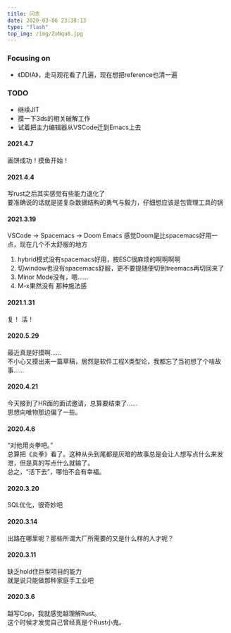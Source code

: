 ```yaml
---
title: 闪念
date: 2020-03-06 23:38:13
type: "flash"
top_img: /img/ZoNqu8.jpg
---
```

### Focusing on 
- 《DDIA》，走马观花看了几遍，现在想把reference也清一遍

### TODO

- 继续JIT
- 摸一下3ds的相关破解工作
- 试着把主力编辑器从VSCode迁到Emacs上去

#### 2021.4.7
画饼成功！摸鱼开始！

#### 2021.4.4
写rust之后其实感觉有些能力退化了  
要准确说的话就是搓复杂数据结构的勇气与毅力，仔细想应该是包管理工具的锅

#### 2021.3.19
VSCode -> Spacemacs -> Doom Emacs
感觉Doom是比spacemacs好用一点，现在几个不太舒服的地方
1. hybrid模式没有spacemacs好用，按ESC很麻烦的啊啊啊啊
2. 切window也没有spacemacs舒服，更不要提随便切到treemacs再切回来了
3. Minor Mode没有，嗯……
4. M-x果然没有<SPC> <SPC>那种施法感

#### 2021.1.31
复！ 活！

#### 2020.5.29  
最近真是好摸啊……  
不小心又摸出来一篇草稿，居然是软件工程X类型论，我都忘了当初想了个啥故事……

#### 2020.4.21  
今天接到了HR面的面试邀请，总算要结束了……  
思想向唯物那边偏了一些。  

#### 2020.4.6  
“对他用炎拳吧。”  
总算把《炎拳》看了。这种从头到尾都是灰暗的故事总是会让人想写点什么来发泄，但是真的写点什么就输了。  
总之，“活下去”，哪怕不会有幸福。

#### 2020.3.20
SQL优化，很奇妙吧  

#### 2020.3.14

出路在哪里呢？那些所谓大厂所需要的又是什么样的人才呢？

#### 2020.3.11

缺乏hold住巨型项目的能力  
就是说只能做那种家庭手工业吧

#### 2020.3.6
越写Cpp，我就感觉越理解Rust。  
这个时候才发觉自己曾经真是个Rust小鬼。
